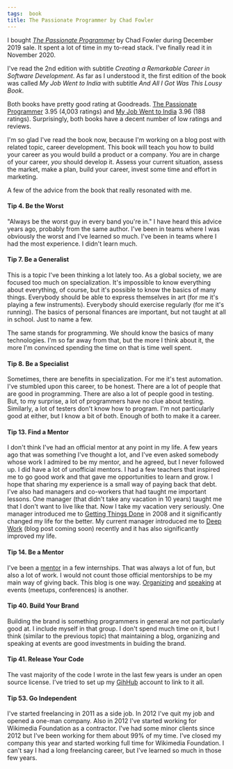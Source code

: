 ```yaml
---
tags:  book
title: The Passionate Programmer by Chad Fowler
---
```

I bought *[The Passionate Programmer](https://pragprog.com/titles/cfcar2/the-passionate-programmer-2nd-edition/)* by Chad Fowler during December 2019 sale. It spent a lot of time in my to-read stack. I've finally read it in November 2020.

I've read the 2nd edition with subtitle *Creating a Remarkable Career in Software Development*. As far as I understood it, the first edition of the book was called *My Job Went to India* with subtitle *And All I Got Was This Lousy Book*.

Both books have pretty good rating at Goodreads. [The Passionate Programmer](https://www.goodreads.com/book/show/6399113-the-passionate-programmer) 3.95 (4,003 ratings) and [My Job Went to India](https://www.goodreads.com/book/show/4103.My_Job_Went_to_India) 3.96 (188 ratings). Surprisingly, both books have a decent number of low ratings and reviews.

I'm so glad I've read the book now, because I'm working on a blog post with related topic, career development. This book will teach you how to build your career as you would build a product or a company. *You* are in charge of your career, *you* should develop it. Assess your current situation, assess the market, make a plan, build your career, invest some time and effort in marketing.

A few of the advice from the book that really resonated with me.

#### Tip 4. Be the Worst

"Always be the worst guy in every band you're in." I have heard this advice years ago, probably from the same author. I've been in teams where I was obviously the worst and I've learned so much. I've been in teams where I had the most experience. I didn't learn much.

#### Tip 7. Be a Generalist

This is a topic I've been thinking a lot lately too. As a global society, we are focused too much on specialization. It's impossible to know everything about everything, of course, but it's possible to know the basics of many things. Everybody should be able to express themselves in art (for me it's playing a few instruments). Everybody should exercise regularly (for me it's running). The basics of personal finances are important, but not taught at all in school. Just to name a few.

The same stands for programming. We should know the basics of many technologies. I'm so far away from that, but the more I think about it, the more I'm convinced spending the time on that is time well spent.

#### Tip 8. Be a Specialist

Sometimes, there are benefits in specialization. For me it's test automation. I've stumbled upon this career, to be honest. There are a lot of people that are good in programming. There are also a lot of people good in testing. But, to my surprise, a lot of programmers have no clue about testing. Similarly, a lot of testers don't know how to program. I'm not particularly good at either, but I know a bit of both. Enough of both to make it a career.

#### Tip 13. Find a Mentor

I don't think I've had an official mentor at any point in my life. A few years ago that was something I've thought a lot, and I've even asked somebody whose work I admired to be my mentor, and he agreed, but I never followed up. I did have a lot of unofficial mentors. I had a few teachers that inspired me to go good work and that gave me opportunities to learn and grow. I hope that sharing my experience is a small way of paying back that debt. I've also had managers and co-workers that had taught me important lessons. One manager (that didn't take any vacation in 10 years) taught me that I don't want to live like that. Now I take my vacation very seriously. One manager introduced me to [Getting Things Done](/getting-things-done) in 2008 and it significantly changed my life for the better. My current manager introduced me to [Deep Work](https://www.calnewport.com/books/deep-work/) (blog post coming soon) recently and it has also significantly improved my life.

#### Tip 14. Be a Mentor

I've been a [mentor](/mentor) in a few internships. That was always a lot of fun, but also a lot of work. I would not count those official mentorships to be my main way of giving back. This blog is one way. [Organizing](/organizer) and [speaking](/speaker) at events (meetups, conferences) is another.

#### Tip 40. Build Your Brand

Building the brand is something programmers in general are not particularly good at. I include myself in that group. I don't spend much time on it, but I think (similar to the previous topic) that maintaining a blog, organizing and speaking at events are good investments in buiding the brand.

#### Tip 41. Release Your Code

The vast majority of the code I wrote in the last few years is under an open source license. I've tried to set up my [GihHub](https://github.com/zeljkofilipin) account to link to it all.

#### Tip 53. Go Independent

I've started freelancing in 2011 as a side job. In 2012 I've quit my job and opened a one-man company. Also in 2012 I've started working for Wikimedia Foundation as a contractor. I've had some minor clients since 2012 but I've been working for them about 99% of my time. I've closed my company this year and started working full time for Wikimedia Foundation. I can't say I had a long freelancing career, but I've learned so much in those few years.
